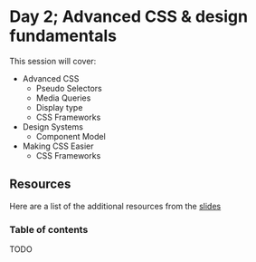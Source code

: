 # Day 2; Advanced CSS & design fundamentals

This session will cover:

- Advanced CSS
    - Pseudo Selectors
    - Media Queries
    - Display type
    - CSS Frameworks
- Design Systems
    - Component Model
- Making CSS Easier
    - CSS Frameworks


## Resources

Here are a list of the additional resources from the [slides](https://docs.google.com/presentation/d/1Oieq85RO95CwR1lQUK_f1akb_AifEJgLI7VatIOztf4/edit?usp=sharing)

### Table of contents

TODO
